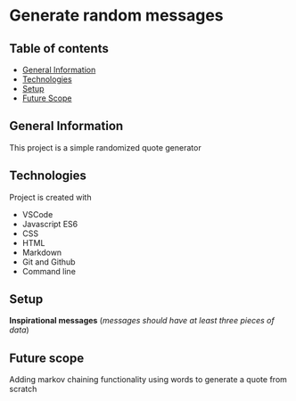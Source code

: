 # Generate random messages

## Table of contents

* [General Information](#General-Information) 
* [Technologies](#Technologies)
* [Setup](#Setup)
* [Future Scope](#Future-scope)

## General Information

This project is a simple randomized quote generator

## Technologies

Project is created with 
* VSCode 
* Javascript ES6
* CSS
* HTML
* Markdown
* Git and Github
* Command line

## Setup

**Inspirational messages** (*messages should have at least three pieces of data*)





## Future scope

Adding markov chaining functionality using words to generate a quote from scratch



